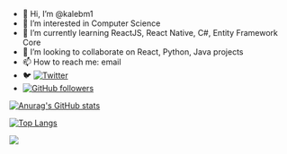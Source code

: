 - 👋 Hi, I’m @kalebm1
- 👀 I’m interested in Computer Science
- 🌱 I’m currently learning ReactJS, React Native, C#, Entity Framework Core
- :handshake: I’m looking to collaborate on React, Python, Java projects
- 📫 How to reach me: email
- 🐦 [![Twitter](https://img.shields.io/twitter/follow/kaleb_am?label=Follow%20%40kaleb_am&style=social)](https://twitter.com/kaleb_am)
- [![GitHub followers](https://img.shields.io/github/followers/kalebm1.svg?style=social&label=Follow)](https://github.com/kalebm1)


[![Anurag's GitHub stats](https://github-readme-stats.vercel.app/api?username=kalebm1&theme=merko&count_private=true)](https://github.com/anuraghazra/github-readme-stats)

[![Top Langs](https://github-readme-stats.vercel.app/api/top-langs/?username=kalebm1&theme=merko&layout=compact)](https://github.com/anuraghazra/github-readme-stats)

![](https://estruyf-github.azurewebsites.net/api/VisitorHit?user=kalebm1f&repo=github-visitors-badge&countColorcountColor&countColor=%237B1E7A)


<!---
kalebm1/kalebm1 is a ✨ special ✨ repository because its `README.md` (this file) appears on your GitHub profile.
You can click the Preview link to take a look at your changes.
--->

